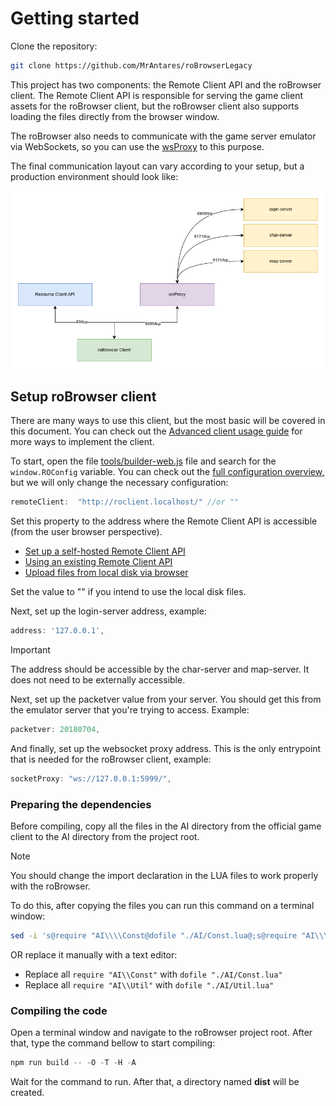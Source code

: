 # Getting started

Clone the repository:

```bash
git clone https://github.com/MrAntares/roBrowserLegacy
```

This project has two components: the Remote Client API and the roBrowser client. The Remote Client API is responsible for
serving the game client assets for the roBrowser client, but the roBrowser client also supports loading the files directly from the browser window.

The roBrowser also needs to communicate with the game server emulator via WebSockets, so you can use the [wsProxy](https://github.com/herenow/wsProxy#readme) to this purpose.

The final communication layout can vary according to your setup, but a production environment should look like:

![](./img/robrowser-connection-overview.png)

## Setup roBrowser client

There are many ways to use this client, but the most basic will be covered in this document. You can check out the [Advanced client usage guide](ADVANCED_CLIENT_USAGE.md) for more ways to implement the client.

To start, open the file [tools/builder-web.js](../tools/builder-web.js) file and search for the ```window.ROConfig``` variable. You can check out the [full configuration overview,](README.md#7-robrowser-settings-overview)
but we will only change the necessary configuration:

```js
remoteClient:  "http://roclient.localhost/" //or ""
```

Set this property to the address where the Remote Client API is accessible (from the user browser perspective).

* [Set up a self-hosted Remote Client API]()
* [Using an existing Remote Client API]()
* [Upload files from local disk via browser]()

Set the value to "" if you intend to use the local disk files.

Next, set up the login-server address, example:
```js
address: '127.0.0.1',
```

> [!IMPORTANT]  
> The address should be accessible by the char-server and map-server. It does not need to be externally accessible.

Next, set up the packetver value from your server. You should get this from the emulator server that you're trying to access. Example: 
```js
packetver: 20180704,
```

And finally, set up the websocket proxy address. This is the only entrypoint that is needed for the roBrowser client, example:

```js
socketProxy: "ws://127.0.0.1:5999/",
```

### Preparing the dependencies

Before compiling, copy all the files in the AI directory from the official game client to the AI directory from the project root.

> [!NOTE]  
> You should change the import declaration in the LUA files to work properly with the roBrowser.

To do this, after copying the files you can run this command on a terminal window:

```bash 
sed -i 's@require "AI\\\\Const@dofile "./AI/Const.lua@;s@require "AI\\\\Util@dofile "./AI/Util.lua@' ./AI/*.lua
```
OR replace it manually with a text editor:
* Replace all `require "AI\\Const"` with `dofile "./AI/Const.lua"`
* Replace all `require "AI\\Util"` with `dofile "./AI/Util.lua"`


### Compiling the code

Open a terminal window and navigate to the roBrowser project root. After that, type the command bellow to start compiling:

```js
npm run build -- -O -T -H -A
```

Wait for the command to run. After that, a directory named **dist** will be created.
